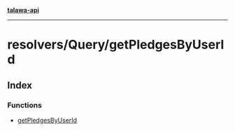 [**talawa-api**](../../../README.md)

***

# resolvers/Query/getPledgesByUserId

## Index

### Functions

- [getPledgesByUserId](functions/getPledgesByUserId.md)
